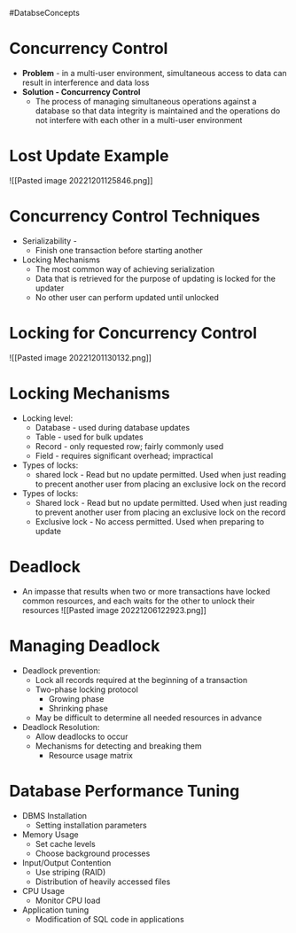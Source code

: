 #DatabseConcepts
# Concurrency Control
- **Problem** - in a multi-user environment, simultaneous access to data can result in interference and data loss
- **Solution - Concurrency Control**
	- The process of managing simultaneous operations against a database so that data integrity is maintained and the operations do not interfere with each other in a multi-user environment

# Lost Update Example
![[Pasted image 20221201125846.png]]

# Concurrency Control Techniques
- Serializability - 
	- Finish one transaction before starting another
- Locking Mechanisms
	- The most common way of achieving serialization
	- Data that is retrieved for the purpose of updating is locked for the updater
	- No other user can perform updated until unlocked

# Locking for Concurrency Control
![[Pasted image 20221201130132.png]]

# Locking Mechanisms
- Locking level:
	- Database - used during database updates
	- Table - used for bulk updates
	- Record - only requested row; fairly commonly used
	- Field - requires significant overhead; impractical
- Types of locks:
	- shared lock - Read but no update permitted. Used when just reading to precent another user from placing an exclusive lock on the record
- Types of locks:
	- Shared lock - Read but no update permitted. Used when just reading to prevent another user from placing an exclusive lock on the record
	- Exclusive lock - No access permitted. Used when preparing to update

# Deadlock
- An impasse that results when two or more transactions have locked common resources, and each waits for the other to unlock their resources
![[Pasted image 20221206122923.png]]

# Managing Deadlock
- Deadlock prevention:
	- Lock all records required at the beginning of a transaction
	- Two-phase locking protocol
		- Growing phase
		- Shrinking phase
	- May be difficult to determine all needed resources in advance
- Deadlock Resolution:
	- Allow deadlocks to occur
	- Mechanisms for detecting and breaking them
		- Resource usage matrix

# Database Performance Tuning
- DBMS Installation
	- Setting installation parameters
- Memory Usage
	- Set cache levels
	- Choose background processes
- Input/Output Contention
	- Use striping (RAID)
	- Distribution of heavily accessed files
- CPU Usage
	- Monitor CPU load
- Application tuning
	- Modification of SQL code in applications